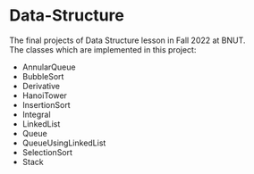 # Data-Structure
The final projects of Data Structure lesson in Fall 2022 at BNUT.</br>
The classes which are implemented in this project:
+ AnnularQueue
+ BubbleSort
+ Derivative
+ HanoiTower
+ InsertionSort
+ Integral
+ LinkedList
+ Queue
+ QueueUsingLinkedList
+ SelectionSort
+ Stack




